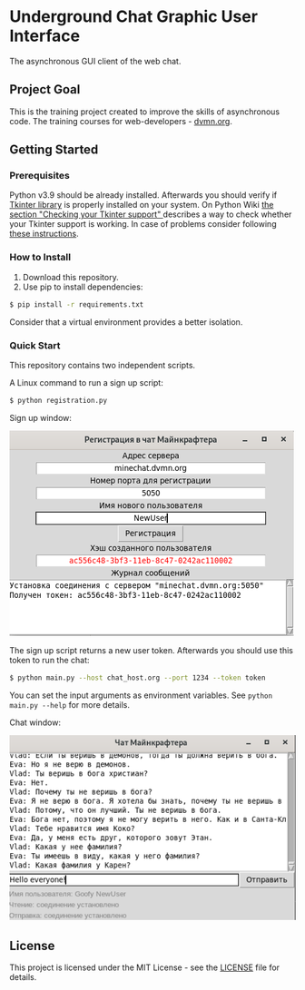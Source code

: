 # Underground Chat Graphic User Interface

The asynchronous GUI client of the web chat.

## Project Goal
This is the training project created to improve the skills of asynchronous code.
The training courses for web-developers - [dvmn.org](https://dvmn.org/).

## Getting Started

### Prerequisites

Python v3.9 should be already installed. 
Afterwards you should verify if [Tkinter library](https://docs.python.org/3/library/tkinter.html)
 is properly installed on your system. 
On Python Wiki [the section "Checking your Tkinter support" ](https://wiki.python.org/moin/TkInter) 
 describes a way to check whether your Tkinter support is working.
In case of problems consider following [these instructions](https://stackoverflow.com/questions/25905540/importerror-no-module-named-tkinter).

### How to Install

1. Download this repository.
2. Use pip to install dependencies:
```bash
$ pip install -r requirements.txt
```
Consider that a virtual environment provides a better isolation.

### Quick Start

This repository contains two independent scripts.

A Linux command to run a sign up script:
```bash
$ python registration.py
```
Sign up window:

![sign up window](screenshots/sign_up_window.png)

The sign up script returns a new user token. 
Afterwards you should use this token to run the chat: 
```bash
$ python main.py --host chat_host.org --port 1234 --token token 
```
You can set the input arguments as environment variables. 
See `python main.py --help` for more details.

Chat window:

![chat window](screenshots/chat_window.png)

## License

This project is licensed under the MIT License - see the [LICENSE](LICENSE) file for details.

